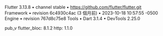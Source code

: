 Flutter 3.13.8 • channel stable • https://github.com/flutter/flutter.git
Framework • revision 6c4930c4ac (3 個月前) • 2023-10-18 10:57:55 -0500
Engine • revision 767d8c75e8
Tools • Dart 3.1.4 • DevTools 2.25.0


pub_v
flutter_bloc: 8.1.2
http: 1.1.0
